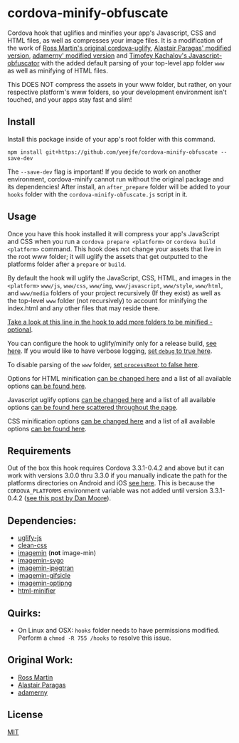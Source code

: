 # cordova-minify-obfuscate

Cordova hook that uglifies and minifies your app's Javascript, CSS and HTML files, as well as compresses your image files. It is a modification of the work of [Ross Martin's original cordova-uglify](https://github.com/rossmartin/cordova-uglify), [Alastair Paragas' modified version](https://github.com/alastairparagas/cordova-minify), [adamerny' modified version](https://github.com/adamerny/cordova-minify-v2) and [Timofey Kachalov's Javascript-obfuscator](https://github.com/javascript-obfuscator/javascript-obfuscator) with the added default parsing of your top-level app folder `www` as well as minifying of HTML files.

This DOES NOT compress the assets in your www folder, but rather, on your respective platform's www folders, so your development environment isn't touched, and your apps stay fast and slim!

## Install
Install this package inside of your app's root folder with this command.
```
npm install git+https://github.com/yeejfe/cordova-minify-obfuscate --save-dev
```
The `--save-dev` flag is important! If you decide to work on another environment, cordova-minify cannot run without the original package and its dependencies! After install, an `after_prepare` folder will be added to your `hooks` folder with the `cordova-minify-obfuscate.js` script in it.

## Usage
Once you have this hook installed it will compress your app's JavaScript and CSS when you run a `cordova prepare <platform>` or `cordova build <platform>` command.  This hook does not change your assets that live in the root www folder; it will uglify the assets that get outputted to the platforms folder after a `prepare` or `build`.

By default the hook will uglify the JavaScript, CSS, HTML, and images in the `<platform>` `www/js`, `www/css`, `www/img`, `www/javascript`, `www/style`, `www/html`, and `www/media` folders of your project recursively (If they exist) as well as the top-level `www` folder (not recursively) to account for minifying the index.html and any other files that may reside there.

[Take a look at this line in the hook to add more folders to be minified - optional](https://github.com/yeejfe/cordova-minify-obfuscate/blob/master/after_prepare/cordova-minify-obfuscate.js#l221).

You can configure the hook to uglify/minify only for a release build, [see here](https://github.com/yeejfe/cordova-minify-obfuscate/blob/master/after_prepare/cordova-minify-obfuscate.js#l43).
If you would like to have verbose logging, [set `debug` to true here](https://github.com/yeejfe/cordova-minify-obfuscate/blob/master/after_prepare/cordova-minify-obfuscate.js#l22).

To disable parsing of the `www` folder, [set `processRoot` to false here](https://github.com/yeejfe/cordova-minify-obfuscate/blob/master/after_prepare/cordova-minify-obfuscate.js#l42).

Options for HTML minification [can be changed here](https://github.com/yeejfe/cordova-minify-obfuscate/blob/master/after_prepare/cordova-minify-obfuscate.js#l23) and a list of all available options [can be found here](https://github.com/kangax/html-minifier#options-quick-reference).

Javascript uglify options [can be changed here](https://github.com/yeejfe/cordova-minify-obfuscate/blob/master/after_prepare/cordova-minify-obfuscate.js#l77) and a list of all available options [can be found here scattered throughout the page](https://github.com/mishoo/UglifyJS2).

CSS minification options [can be changed here](https://github.com/yeejfe/cordova-minify-obfuscate/blob/master/after_prepare/cordova-minify-obfuscate.js#l13) and a list of all available options [can be found here](https://github.com/jakubpawlowicz/clean-css#how-to-use-clean-css-api).

## Requirements
Out of the box this hook requires Cordova 3.3.1-0.4.2 and above but it can work with versions 3.0.0 thru 3.3.0 if you manually indicate the path for the platforms directories on Android and iOS [see here](https://github.com/yeejfe/cordova-minify-obfuscate/blob/master/after_prepare/cordova-minify-obfuscate.js#l18).  This is because the `CORDOVA_PLATFORMS` environment variable was not added until version 3.3.1-0.4.2 ([see this post by Dan Moore](http://www.mooreds.com/wordpress/archives/1425)).

## Dependencies:
* [uglify-js](https://github.com/mishoo/UglifyJS2)
* [clean-css](https://github.com/jakubpawlowicz/clean-css)
* [imagemin](https://github.com/imagemin/imagemin) (**not** image-min)
* [imagemin-svgo](https://github.com/imagemin/imagemin-svgo)
* [imagemin-jpegtran](https://github.com/imagemin/imagemin-jpegtran)
* [imagemin-gifsicle](https://github.com/imagemin/imagemin-gifsicle)
* [imagemin-optipng](https://github.com/imagemin/imagemin-optipng)
* [html-minifier](https://github.com/kangax/html-minifier)

## Quirks:
* On Linux and OSX: `hooks` folder needs to have permissions modified.  Perform a `chmod -R 755 /hooks` to resolve this issue.

## Original Work:
* [Ross Martin](https://github.com/rossmartin/cordova-uglify)
* [Alastair Paragas](https://github.com/alastairparagas/cordova-minify)
* [adamerny](https://github.com/adamerny/cordova-minify-v2)

## License
[MIT](https://github.com/yeejfe/cordova-minify-obfuscate/blob/master/LICENSE)
